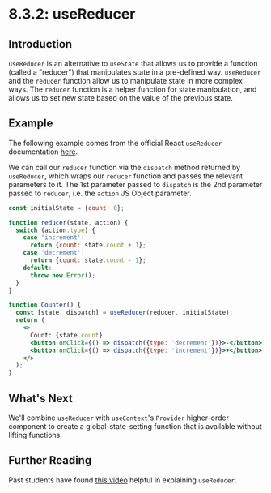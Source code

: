 # 8.3.2: useReducer

## Introduction

`useReducer` is an alternative to `useState` that allows us to provide a function (called a "reducer") that manipulates state in a pre-defined way. `useReducer` and the `reducer` function allow us to manipulate state in more complex ways. The `reducer` function is a helper function for state manipulation, and allows us to set new state based on the value of the previous state.

## Example

The following example comes from the official React `useReducer` documentation [here](https://reactjs.org/docs/hooks-reference.html#usereducer).

We can call our `reducer` function via the `dispatch` method returned by `useReducer`, which wraps our `reducer` function and passes the relevant parameters to it. The 1st parameter passed to `dispatch` is the 2nd parameter passed to `reducer`, i.e. the `action` JS Object parameter.

```jsx
const initialState = {count: 0};

function reducer(state, action) {
  switch (action.type) {
    case 'increment':
      return {count: state.count + 1};
    case 'decrement':
      return {count: state.count - 1};
    default:
      throw new Error();
  }
}

function Counter() {
  const [state, dispatch] = useReducer(reducer, initialState);
  return (
    <>
      Count: {state.count}
      <button onClick={() => dispatch({type: 'decrement'})}>-</button>
      <button onClick={() => dispatch({type: 'increment'})}>+</button>
    </>
  );
}
```

## What's Next

We'll combine `useReducer` with `useContext`'s `Provider` higher-order component to create a global-state-setting function that is available without lifting functions.

## Further Reading

Past students have found [this video](https://www.youtube.com/watch?v=kK\_Wqx3RnHk) helpful in explaining `useReducer`.
